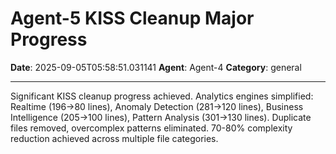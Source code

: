 # Agent-5 KISS Cleanup Major Progress

**Date**: 2025-09-05T05:58:51.031141
**Agent**: Agent-4
**Category**: general

---

Significant KISS cleanup progress achieved. Analytics engines simplified: Realtime (196→80 lines), Anomaly Detection (281→120 lines), Business Intelligence (205→100 lines), Pattern Analysis (301→130 lines). Duplicate files removed, overcomplex patterns eliminated. 70-80% complexity reduction achieved across multiple file categories.
